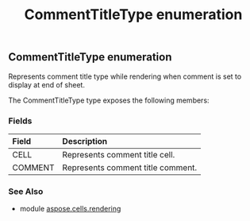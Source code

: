 ﻿---
title: CommentTitleType enumeration
second_title: Aspose.Cells for Python via .NET API References
description: 
type: docs
weight: 150
url: /aspose.cells.rendering/commenttitletype/
is_root: false
---

## CommentTitleType enumeration

Represents comment title type while rendering when comment is set to display at end of sheet.



The CommentTitleType type exposes the following members:

### Fields
| Field | Description |
| :- | :- |
| CELL | Represents comment title cell. |
| COMMENT | Represents comment title comment. |



### See Also
* module [aspose.cells.rendering](..)
